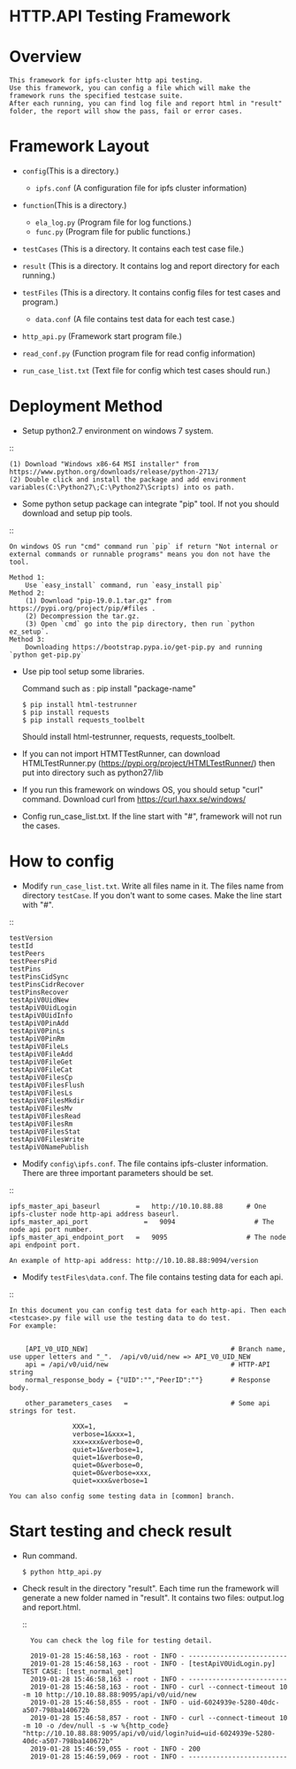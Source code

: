 HTTP.API Testing Framework 
======================================
# Overview
    This framework for ipfs-cluster http api testing. 
    Use this framework, you can config a file which will make the framework runs the specified testcase suite. 
    After each running, you can find log file and report html in "result" folder, the report will show the pass, fail or error cases.
    
# Framework Layout

* `config`(This is a directory.)
    * `ipfs.conf` (A configuration file for ipfs cluster information)

* `function`(This is a directory.)
    * `ela_log.py` (Program file for log functions.)
    * `func.py` (Program file for public functions.)
    
* `testCases` (This is a directory. It contains each test case file.)

* `result` (This is a directory. It contains log and report directory for each running.)
 
* `testFiles` (This is a directory. It contains config files for test cases and program.)
    * `data.conf` (A file contains test data for each test case.)
    
* `http_api.py` (Framework start program file.)
* `read_conf.py` (Function program file for read config information)
* `run_case_list.txt` (Text file for config which test cases should run.)

# Deployment Method

* Setup python2.7 environment on windows 7 system.
    

::
    
    (1) Download "Windows x86-64 MSI installer" from https://www.python.org/downloads/release/python-2713/    
    (2) Double click and install the package and add environment variables(C:\Python27\;C:\Python27\Scripts) into os path.
     
* Some python setup package can integrate "pip" tool. If not you should download and setup pip tools.

::
    
    On windows OS run "cmd" command run `pip` if return "Not internal or external commands or runnable programs" means you don not have the tool.
    
    Method 1: 
        Use `easy_install` command, run `easy_install pip` 
    Method 2: 
        (1) Download "pip-19.0.1.tar.gz" from https://pypi.org/project/pip/#files .
        (2) Decompression the tar.gz.
        (3) Open `cmd` go into the pip directory, then run `python ez_setup`.
    Method 3:
        Downloading https://bootstrap.pypa.io/get-pip.py and running `python get-pip.py`
     
* Use pip tool setup some libraries. 
    
    Command such as : pip install "package-name"
    
    ```shell
    $ pip install html-testrunner
    $ pip install requests
    $ pip install requests_toolbelt
    ```
	
	Should install html-testrunner, requests, requests_toolbelt.

* If you can not import HTMTTestRunner, can download HTMLTestRunner.py (https://pypi.org/project/HTMLTestRunner/) then put into directory such as python27/lib
* If you run this framework on windows OS, you should setup "curl" command. Download curl from https://curl.haxx.se/windows/
* Config run_case_list.txt. If the line start with "#", framework will not run the cases.


# How to config
* Modify `run_case_list.txt`. Write all files name in it. The files name from directory `testCase`. If you don't want to some cases. Make the line start with "#".

 ::
 
    testVersion
    testId
    testPeers
    testPeersPid
    testPins
    testPinsCidSync
    testPinsCidrRecover
    testPinsRecover
    testApiV0UidNew
    testApiV0UidLogin
    testApiV0UidInfo
    testApiV0PinAdd
    testApiV0PinLs
    testApiV0PinRm
    testApiV0FileLs
    testApiV0FileAdd
    testApiV0FileGet
    testApiV0FileCat
    testApiV0FilesCp
    testApiV0FilesFlush
    testApiV0FilesLs
    testApiV0FilesMkdir
    testApiV0FilesMv
    testApiV0FilesRead
    testApiV0FilesRm
    testApiV0FilesStat
    testApiV0FilesWrite
    testApiV0NamePublish

* Modify `config\ipfs.conf`. The file contains ipfs-cluster information. There are three important parameters should be set.
 
 ::
    
    ipfs_master_api_baseurl         =   http://10.10.88.88      # One ipfs-cluster node http-api address baseurl. 
    ipfs_master_api_port	          =   9094                    # The node api port number.
    ipfs_master_api_endpoint_port   =   9095                    # The node api endpoint port.
    
    An example of http-api address: http://10.10.88.88:9094/version
    
    
* Modify `testFiles\data.conf`. The file contains testing data for each api. 

 ::
 
    In this document you can config test data for each http-api. Then each <testcase>.py file will use the testing data to do test. 
    For example:
    

        [API_V0_UID_NEW]                                    # Branch name, use upper letters and "_".  /api/v0/uid/new => API_V0_UID_NEW
        api = /api/v0/uid/new                               # HTTP-API string
        normal_response_body = {"UID":"","PeerID":""}       # Response body.
                                
        other_parameters_cases   =                          # Some api strings for test.

                    XXX=1,
                    verbose=1&xxx=1,
                    xxx=xxx&verbose=0,
                    quiet=1&verbose=1,
                    quiet=1&verbose=0,
                    quiet=0&verbose=0,
                    quiet=0&verbose=xxx,
                    quiet=xxx&verbose=1
            
    You can also config some testing data in [common] branch. 

# Start testing and check result

* Run command.
    ```shell
    $ python http_api.py
    ```
* Check result in the directory "result".
  Each time run the framework will generate a new folder named <time> in "result". It contains two files: output.log and report.html.
  
  ::
        
        You can check the log file for testing detail.
        
        2019-01-28 15:46:58,163 - root - INFO - -------------------------
        2019-01-28 15:46:58,163 - root - INFO - [testApiV0UidLogin.py] TEST CASE: [test_normal_get]
        2019-01-28 15:46:58,163 - root - INFO - -------------------------
        2019-01-28 15:46:58,163 - root - INFO - curl --connect-timeout 10 -m 10 http://10.10.88.88:9095/api/v0/uid/new
        2019-01-28 15:46:58,855 - root - INFO - uid-6024939e-5280-40dc-a507-798ba140672b
        2019-01-28 15:46:58,857 - root - INFO - curl --connect-timeout 10 -m 10 -o /dev/null -s -w %{http_code} "http://10.10.88.88:9095/api/v0/uid/login?uid=uid-6024939e-5280-40dc-a507-798ba140672b"
        2019-01-28 15:46:59,055 - root - INFO - 200
        2019-01-28 15:46:59,069 - root - INFO - -------------------------
